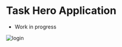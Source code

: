 # Task Hero Application
- Work in progress 

![login](https://github.com/chriswebb09/taskhero/blob/master/task.jpg)
